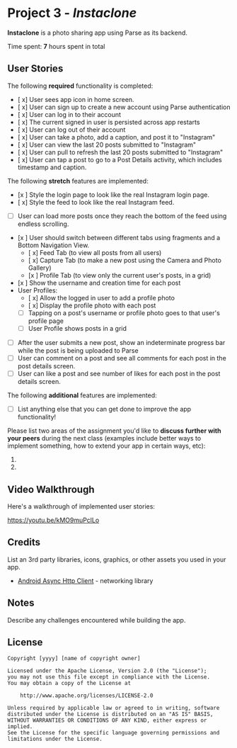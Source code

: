 # Project 3 - *Instaclone*

**Instaclone** is a photo sharing app using Parse as its backend.

Time spent: **7** hours spent in total

## User Stories

The following **required** functionality is completed:

- [ x] User sees app icon in home screen.
- [ x] User can sign up to create a new account using Parse authentication
- [ x] User can log in to their account
- [ x] The current signed in user is persisted across app restarts
- [ x] User can log out of their account
- [ x] User can take a photo, add a caption, and post it to "Instagram"
- [ x] User can view the last 20 posts submitted to "Instagram"
- [ x] User can pull to refresh the last 20 posts submitted to "Instagram"
- [ x] User can tap a post to go to a Post Details activity, which includes timestamp and caption.

The following **stretch** features are implemented:

- [x ] Style the login page to look like the real Instagram login page.
- [ x] Style the feed to look like the real Instagram feed.
- [ ] User can load more posts once they reach the bottom of the feed using endless scrolling.
- [x ] User should switch between different tabs using fragments and a Bottom Navigation View.
  - [ x] Feed Tab (to view all posts from all users)
  - [ x] Capture Tab (to make a new post using the Camera and Photo Gallery)
  - [x ] Profile Tab (to view only the current user's posts, in a grid)
- [x ] Show the username and creation time for each post
- User Profiles:
  - [ x] Allow the logged in user to add a profile photo
  - [ x] Display the profile photo with each post
  - [ ] Tapping on a post's username or profile photo goes to that user's profile page
  - [ ] User Profile shows posts in a grid
- [ ] After the user submits a new post, show an indeterminate progress bar while the post is being uploaded to Parse
- [ ] User can comment on a post and see all comments for each post in the post details screen.
- [ ] User can like a post and see number of likes for each post in the post details screen.

The following **additional** features are implemented:

- [ ] List anything else that you can get done to improve the app functionality!

Please list two areas of the assignment you'd like to **discuss further with your peers** during the next class (examples include better ways to implement something, how to extend your app in certain ways, etc):

1.
2.

## Video Walkthrough

Here's a walkthrough of implemented user stories:

https://youtu.be/kMO9muPclLo
## Credits

List an 3rd party libraries, icons, graphics, or other assets you used in your app.

- [Android Async Http Client](http://loopj.com/android-async-http/) - networking library


## Notes

Describe any challenges encountered while building the app.

## License

    Copyright [yyyy] [name of copyright owner]

    Licensed under the Apache License, Version 2.0 (the "License");
    you may not use this file except in compliance with the License.
    You may obtain a copy of the License at

        http://www.apache.org/licenses/LICENSE-2.0

    Unless required by applicable law or agreed to in writing, software
    distributed under the License is distributed on an "AS IS" BASIS,
    WITHOUT WARRANTIES OR CONDITIONS OF ANY KIND, either express or implied.
    See the License for the specific language governing permissions and
    limitations under the License.
